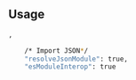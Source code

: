 ## Usage

```bash
,

    /* Import JSON*/ 
    "resolveJsonModule": true,
    "esModuleInterop": true
```